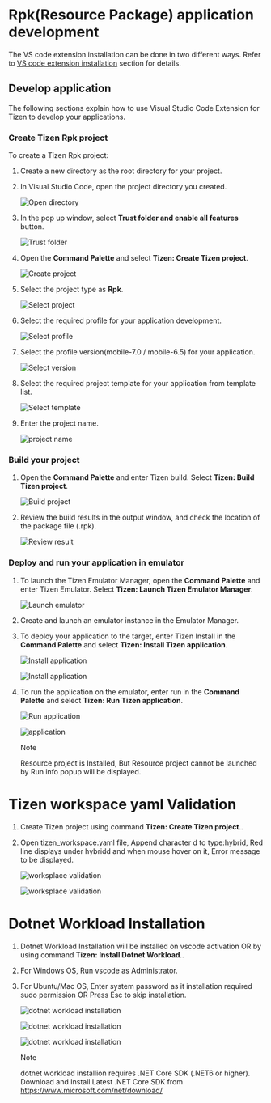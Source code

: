 # Rpk(Resource Package) application development

The VS code extension installation can be done in two different ways. Refer to [VS code extension installation](dotnet.md) section for details. 

## Develop application

The following sections explain how to use Visual Studio Code Extension for Tizen to develop your applications.

### Create Tizen Rpk project

To create a Tizen Rpk project:

1. Create a new directory as the root directory for your project.

2. In Visual Studio Code, open the project directory you created.

   ![Open directory](media/rpk_directory.png)

3. In the pop up window, select **Trust folder and enable all features** button.

   ![Trust folder](media/web_trust.png)

4. Open the **Command Palette** and select **Tizen: Create Tizen project**.

   ![Create project](media/rpk_project_create.png)

5. Select the project type as **Rpk**.

   ![Select project](media/rpk_project_type.png)

6. Select the required profile for your application development.

   ![Select profile](media/rpk_project_profile.png)

7. Select the profile version(mobile-7.0 / mobile-6.5) for your application.

   ![Select version](media/rpk_project_version.png)

8. Select the required project template for your application from template list.

   ![Select template](media/rpk_project_template.png)

9. Enter the project name.

   ![project name](media/rpk_project_name.png)


### Build your project

1. Open the **Command Palette** and enter Tizen build. Select **Tizen: Build Tizen project**.

   ![Build project](media/rpk_build.png)

2. Review the build results in the output window, and check the location of the package file (.rpk).

   ![Review result](media/rpk_build_result.png)

### Deploy and run your application in emulator

1. To launch the Tizen Emulator Manager, open the **Command Palette** and enter Tizen Emulator. Select **Tizen: Launch Tizen Emulator Manager**.

   ![Launch emulator](media/rpk_deploy.png)

2. Create and launch an emulator instance in the Emulator Manager.

3. To deploy your application to the target, enter Tizen Install in the **Command Palette** and select **Tizen: Install Tizen application**.

   ![Install application](media/rpk_install_app.png)

   ![Install application](media/rpk_install_app_result.png)

4. To run the application on the emulator, enter run in the **Command Palette** and select **Tizen: Run Tizen application**.

   ![Run application](media/rpk_run_app1.png)

   ![application](media/rpk_run_app2.png)

   > [!NOTE] 
   > Resource project is Installed, But Resource project cannot be launched by Run info popup will be displayed.


# Tizen workspace yaml Validation

1. Create Tizen project using command **Tizen: Create Tizen project**..

2. Open tizen_workspace.yaml file, Append character d to type:hybrid, Red line displays under hybridd and when mouse hover on it, Error message to be displayed.
  
   ![worksplace validation](media/rpk_tizen_workspace_yaml_open.png)

   ![worksplace validation](media/rpk_tizen_workspace_yaml_validation.png)


# Dotnet Workload Installation

1. Dotnet Workload Installation will be installed on vscode activation OR by using command **Tizen: Install Dotnet Workload**..

2. For Windows OS, Run vscode as Administrator.

3. For Ubuntu/Mac OS, Enter system password as it installation required sudo permission OR Press Esc to skip installation.
  
   ![dotnet workload installation](media/dotnet_workload_install_password.png)

   ![dotnet workload installation](media/dotnet_workload_install_password_enter.png)
   
   ![dotnet workload installation](media/dotnet_workload_install_success.png)
   
   > [!NOTE] 
   > dotnet workload installion requires .NET Core SDK (.NET6 or higher).
   > Download and Install Latest .NET Core SDK from <https://www.microsoft.com/net/download/>
